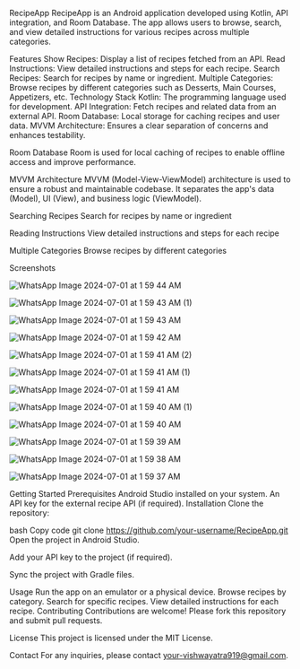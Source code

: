 RecipeApp
RecipeApp is an Android application developed using Kotlin, API integration, and Room Database. The app allows users to browse, search, and view detailed instructions for various recipes across multiple categories.

Features
Show Recipes: Display a list of recipes fetched from an API.
Read Instructions: View detailed instructions and steps for each recipe.
Search Recipes: Search for recipes by name or ingredient.
Multiple Categories: Browse recipes by different categories such as Desserts, Main Courses, Appetizers, etc.
Technology Stack
Kotlin: The programming language used for development.
API Integration: Fetch recipes and related data from an external API.
Room Database: Local storage for caching recipes and user data.
MVVM Architecture: Ensures a clear separation of concerns and enhances testability.

Room Database
Room is used for local caching of recipes to enable offline access and improve performance.

MVVM Architecture
MVVM (Model-View-ViewModel) architecture is used to ensure a robust and maintainable codebase. It separates the app's data (Model), UI (View), and business logic (ViewModel).

Searching Recipes
Search for recipes by name or ingredient

Reading Instructions
View detailed instructions and steps for each recipe

Multiple Categories
Browse recipes by different categories

Screenshots




![WhatsApp Image 2024-07-01 at 1 59 44 AM](https://github.com/Yatra052/ReceipeApp/assets/108984857/1e319720-bde2-407d-b4c6-323854ee96da)




![WhatsApp Image 2024-07-01 at 1 59 43 AM (1)](https://github.com/Yatra052/ReceipeApp/assets/108984857/3c8c24d4-ccfe-446d-b7c1-7a250396583c)





![WhatsApp Image 2024-07-01 at 1 59 43 AM](https://github.com/Yatra052/ReceipeApp/assets/108984857/23634933-a659-46c8-a2a6-177ce23723b0)





![WhatsApp Image 2024-07-01 at 1 59 42 AM](https://github.com/Yatra052/ReceipeApp/assets/108984857/8cd4a65e-dda6-4b54-8bff-db8ad4cd9385)


![WhatsApp Image 2024-07-01 at 1 59 41 AM (2)](https://github.com/Yatra052/ReceipeApp/assets/108984857/71e65ff9-bea0-4e8d-96c0-0bd07fb583ba)


![WhatsApp Image 2024-07-01 at 1 59 41 AM (1)](https://github.com/Yatra052/ReceipeApp/assets/108984857/59f8ddc1-e3e2-408f-be9d-038bdbb1ef74)





![WhatsApp Image 2024-07-01 at 1 59 41 AM](https://github.com/Yatra052/ReceipeApp/assets/108984857/29a37dea-b9a0-45fb-ae37-b2f32c63f19b)



![WhatsApp Image 2024-07-01 at 1 59 40 AM (1)](https://github.com/Yatra052/ReceipeApp/assets/108984857/d81badbc-df06-4fe2-87e1-6eba63d1fd38)






![WhatsApp Image 2024-07-01 at 1 59 40 AM](https://github.com/Yatra052/ReceipeApp/assets/108984857/4f99d8d2-8357-4e76-b209-b7ee7abc56a0)



![WhatsApp Image 2024-07-01 at 1 59 39 AM](https://github.com/Yatra052/ReceipeApp/assets/108984857/0063e179-6183-4410-9f5a-fc2f7a90cbbd)


![WhatsApp Image 2024-07-01 at 1 59 38 AM](https://github.com/Yatra052/ReceipeApp/assets/108984857/a970acbd-90f3-43be-a8a1-75a0f41cd66b)


![WhatsApp Image 2024-07-01 at 1 59 37 AM](https://github.com/Yatra052/ReceipeApp/assets/108984857/84ffe865-702e-4c01-8900-5209081b6f0c)




Getting Started
Prerequisites
Android Studio installed on your system.
An API key for the external recipe API (if required).
Installation
Clone the repository:

bash
Copy code
git clone https://github.com/your-username/RecipeApp.git
Open the project in Android Studio.

Add your API key to the project (if required).

Sync the project with Gradle files.

Usage
Run the app on an emulator or a physical device.
Browse recipes by category.
Search for specific recipes.
View detailed instructions for each recipe.
Contributing
Contributions are welcome! Please fork this repository and submit pull requests.

License
This project is licensed under the MIT License.

Contact
For any inquiries, please contact your-vishwayatra919@gmail.com.





